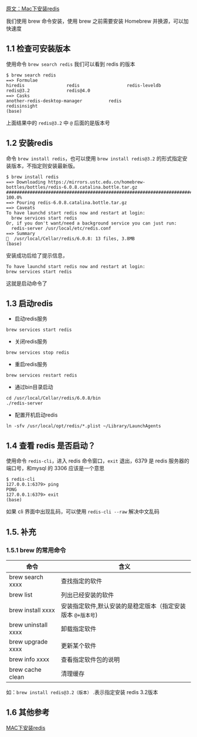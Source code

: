 [原文：Mac下安装redis](https://www.jianshu.com/p/299580dd37c8)


我们使用 brew 命令安装，使用 brew 之前需要安装 Homebrew 并换源，可以加快速度

## 1.1 检查可安装版本

使用命令 `brew search redis`
我们可以看到 redis 的版本

```
$ brew search redis
==> Formulae
hiredis                redis                  redis-leveldb          redis@3.2              redis@4.0
==> Casks
another-redis-desktop-manager          redis                                  redisinsight
(base)
```

上面结果中的 `redis@3.2` 中 `@` 后面的是版本号

## 1.2 安装redis

命令 `brew install redis`，也可以使用 `brew install redis@3.2` 的形式指定安装版本，不指定则安装最新版。

```
$ brew install redis
==> Downloading https://mirrors.ustc.edu.cn/homebrew-bottles/bottles/redis-6.0.8.catalina.bottle.tar.gz
######################################################################## 100.0%
==> Pouring redis-6.0.8.catalina.bottle.tar.gz
==> Caveats
To have launchd start redis now and restart at login:
  brew services start redis
Or, if you don't want/need a background service you can just run:
  redis-server /usr/local/etc/redis.conf
==> Summary
🍺  /usr/local/Cellar/redis/6.0.8: 13 files, 3.8MB
(base)
```

安装成功后给了提示信息，

```
To have launchd start redis now and restart at login:
brew services start redis
```
  
这就是启动命令了

## 1.3 启动redis

* 启动redis服务

```
brew services start redis
```

* 关闭redis服务

```
brew services stop redis
```

* 重启redis服务

```
brew services restart redis
```

* 通过bin目录启动

```
cd /usr/local/Cellar/redis/6.0.8/bin
./redis-server
```

* 配置开机启动redis

```
ln -sfv /usr/local/opt/redis/*.plist ~/Library/LaunchAgents
```

## 1.4 查看 redis 是否启动？

使用命令 `redis-cli`，进入 redis 命令窗口，`exit` 退出，6379 是 redis 服务器的端口号，和mysql 的 3306 应该是一个意思

```
$ redis-cli
127.0.0.1:6379> ping
PONG
127.0.0.1:6379> exit
(base)
```

如果 cli 界面中出现乱码，可以使用 `redis-cli --raw` 解决中文乱码

## 1.5. 补充

### 1.5.1 brew 的常用命令

命令 | 含义
---|--- 
brew search xxxx  | 查找指定的软件
brew list     | 列出已经安装的软件
brew install xxxx  | 安装指定软件,默认安装的是稳定版本（指定安装版本 `@+版本号`)
brew uninstall xxxx  | 卸载指定软件
brew upgrade xxxx  | 更新某个软件
brew info xxxx  | 查看指定软件包的说明
brew cache clean  | 清理缓存

如：`brew install redis@3.2（版本）` .表示指定安装 redis 3.2版本


## 1.6 其他参考

[MAC下安装redis](https://blog.csdn.net/ding_bao/article/details/105519175)